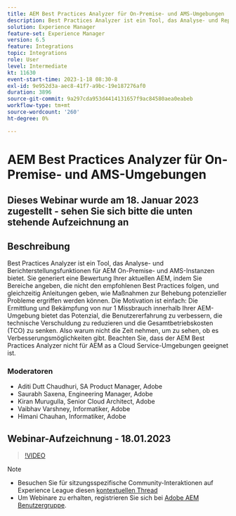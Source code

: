 ```yaml
---
title: AEM Best Practices Analyzer für On-Premise- und AMS-Umgebungen
description: Best Practices Analyzer ist ein Tool, das Analyse- und Reporting-Funktionen für eine AEM On-Premise- und AMS-Instanzen bietet. Sie generiert eine Bewertung Ihrer aktuellen AEM, indem Sie Bereiche angeben, die nicht den empfohlenen Best Practices folgen, und gleichzeitig Anleitungen geben, wie Maßnahmen zur Behebung potenzieller Probleme ergriffen werden können.
solution: Experience Manager
feature-set: Experience Manager
version: 6.5
feature: Integrations
topic: Integrations
role: User
level: Intermediate
kt: 11630
event-start-time: 2023-1-18 08:30-8
exl-id: 9e952d3a-aec8-41f7-a9bc-19e187276af0
duration: 3896
source-git-commit: 9a297cda953d4414131657f9ac84580aea0eabeb
workflow-type: tm+mt
source-wordcount: '260'
ht-degree: 0%

---
```


# AEM Best Practices Analyzer für On-Premise- und AMS-Umgebungen

## Dieses Webinar wurde am 18. Januar 2023 zugestellt - sehen Sie sich bitte die unten stehende Aufzeichnung an

## Beschreibung

Best Practices Analyzer ist ein Tool, das Analyse- und Berichterstellungsfunktionen für AEM On-Premise- und AMS-Instanzen bietet. Sie generiert eine Bewertung Ihrer aktuellen AEM, indem Sie Bereiche angeben, die nicht den empfohlenen Best Practices folgen, und gleichzeitig Anleitungen geben, wie Maßnahmen zur Behebung potenzieller Probleme ergriffen werden können. Die Motivation ist einfach: Die Ermittlung und Bekämpfung von nur 1 Missbrauch innerhalb Ihrer AEM-Umgebung bietet das Potenzial, die Benutzererfahrung zu verbessern, die technische Verschuldung zu reduzieren und die Gesamtbetriebskosten (TCO) zu senken. Also warum nicht die Zeit nehmen, um zu sehen, ob es Verbesserungsmöglichkeiten gibt.
Beachten Sie, dass der AEM Best Practices Analyzer nicht für AEM as a Cloud Service-Umgebungen geeignet ist.

### Moderatoren

* Aditi Dutt Chaudhuri, SA Product Manager, Adobe
* Saurabh Saxena, Engineering Manager, Adobe
* Kiran Murugulla, Senior Cloud Architect, Adobe
* Vaibhav Varshney, Informatiker, Adobe
* Himani Chauhan, Informatiker, Adobe

## Webinar-Aufzeichnung - 18.01.2023

>[!VIDEO](https://video.tv.adobe.com/v/3413364/)

>[!NOTE]
>
>* Besuchen Sie für sitzungsspezifische Community-Interaktionen auf Experience League diesen [kontextuellen Thread](https://bit.ly/3Z6AyM1)
>* Um Webinare zu erhalten, registrieren Sie sich bei [Adobe AEM Benutzergruppe](https://aem-augs.adobe.com/).

